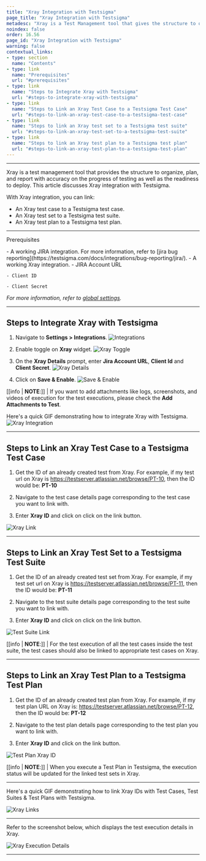 ```yaml
---
title: "Xray Integration with Testsigma"
page_title: "Xray Integration with Testsigma"
metadesc: "Xray is a Test Management tool that gives the structure to organize, plan, and report the progress of testing. Learn how to integrate Xray with Testsigma"
noindex: false
order: 16.56
page_id: "Xray Integration with Testsigma"
warning: false
contextual_links:
- type: section
  name: "Contents"
- type: link
  name: "Prerequisites"
  url: "#prerequisites"
- type: link
  name: "Steps to Integrate Xray with Testsigma"
  url: "#steps-to-integrate-xray-with-testsigma"
- type: link
  name: "Steps to Link an Xray Test Case to a Testsigma Test Case"
  url: "#steps-to-link-an-xray-test-case-to-a-testsigma-test-case"
- type: link
  name: "Steps to link an Xray test set to a Testsigma test suite"
  url: "#steps-to-link-an-xray-test-set-to-a-testsigma-test-suite"
- type: link
  name: "Steps to link an Xray test plan to a Testsigma test plan"
  url: "#steps-to-link-an-xray-test-plan-to-a-testsigma-test-plan"
---
```


---

Xray is a test management tool that provides the structure to organize, plan, and report with accuracy on the progress of testing as well as the readiness to deploy. This article discusses Xray integration with Testsigma.

With Xray integration, you can link:
- An Xray test case to a Testsigma test case.
- An Xray test set to a Testsigma test suite.
- An Xray test plan to a Testsigma test plan.

---
 
<p id="prerequisites">Prerequisites</p>
- A working JIRA integration. For more information, refer to [jira bug reporting](https://testsigma.com/docs/integrations/bug-reporting/jira/).
- A working Xray integration. 
    - JIRA Account URL

    - Client ID

    - Client Secret 

*For more information, refer to [global settings](https://docs.getxray.app/display/XRAYCLOUD/Global+Settings%3A+API+Keys).*

---
 
## **Steps to Integrate Xray with Testsigma** 
1. Navigate to **Settings > Integrations**.
![Integrations](https://s3.amazonaws.com/static-docs.testsigma.com/new_images/projects/applications/xaryintn.png)

1. Enable toggle on **Xray** widget.
![Xray Toggle](https://s3.amazonaws.com/static-docs.testsigma.com/new_images/projects/applications/xraytgl.png)

1. On the **Xray Details** prompt, enter **Jira Account URL**, **Client Id** and **Client Secret**.
![Xray Details](https://s3.amazonaws.com/static-docs.testsigma.com/new_images/projects/applications/xraydtls.png)

1. Click on **Save & Enable**.
![Save & Enable](https://s3.amazonaws.com/static-docs.testsigma.com/new_images/projects/applications/xraadtls.png)

[[info | **NOTE**:]]
| If you want to add attachments like logs, screenshots, and videos of execution for the test executions, please check the **Add Attachments to Test**.

Here's a quick GIF demonstrating how to integrate Xray with Testsigma. 
![Xray Integration](https://s3.amazonaws.com/static-docs.testsigma.com/new_images/projects/applications/xrayint.gif)

---

## **Steps to Link an Xray Test Case to a Testsigma Test Case**

1. Get the ID of an already created test from Xray. For example, if my test url on Xray is https://testserver.atlassian.net/browse/PT-10, then the ID would be: **PT-10**

2. Navigate to the test case details page corresponding to the test case you want to link with.

3. Enter **Xray ID** and click on click on the link button. 

![Xray Link](https://s3.amazonaws.com/static-docs.testsigma.com/new_images/projects/applications/xraylink2.png)

---

## **Steps to Link an Xray Test Set to a Testsigma Test Suite**

1. Get the ID of an already created test set from Xray. For example, if my test set url on Xray is https://testserver.atlassian.net/browse/PT-11, then the ID would be: **PT-11**

2. Navigate to the test suite details page corresponding to the test suite you want to link with.

3. Enter **Xray ID** and click on click on the link button. 

![Test Suite Link](https://s3.amazonaws.com/static-docs.testsigma.com/new_images/projects/applications/tspt11.png)

[[info | **NOTE**:]]
| For the test execution of all the test cases inside the test suite, the test cases should also be linked to appropriate test cases on Xray.

---

## **Steps to Link an Xray Test Plan to a Testsigma Test Plan**

1. Get the ID of an already created test plan from Xray. For example, if my test plan URL on Xray is: https://testserver.atlassian.net/browse/PT-12, then the ID would be: **PT-12**


2. Navigate to the test plan details page corresponding to the test plan you want to link with.


3. Enter **Xray ID** and click on the link button.

![Test Plan Xray ID](https://s3.amazonaws.com/static-docs.testsigma.com/new_images/projects/applications/tppt12.png)

[[info | **NOTE**:]]
| When you execute a Test Plan in Testsigma, the execution status will be updated for the linked test sets in Xray. 

---

Here's a quick GIF demonstrating how to link Xray IDs with Test Cases, Test Suites & Test Plans with Testsigma.

![Xray Links](https://s3.amazonaws.com/static-docs.testsigma.com/new_images/projects/applications/tcstsstpsxray.gif)

---


Refer to the screenshot below, which displays the test execution details in Xray.

![Xray Execution Details](https://s3.amazonaws.com/static-docs.testsigma.com/new_images/projects/applications/xrayimgn.png)


---

